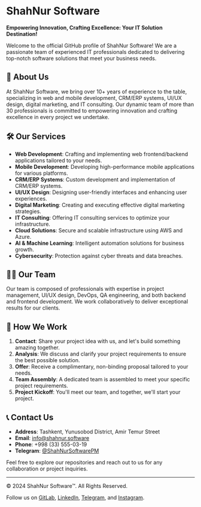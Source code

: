 # ShahNur Software

**Empowering Innovation, Crafting Excellence: Your IT Solution Destination!**

Welcome to the official GitHub profile of ShahNur Software! We are a passionate team of experienced IT professionals dedicated to delivering top-notch software solutions that meet your business needs.

## 🚀 About Us

At ShahNur Software, we bring over 10+ years of experience to the table, specializing in web and mobile development, CRM/ERP systems, UI/UX design, digital marketing, and IT consulting. Our dynamic team of more than 30 professionals is committed to empowering innovation and crafting excellence in every project we undertake.

## 🛠 Our Services

- **Web Development**: Crafting and implementing web frontend/backend applications tailored to your needs.
- **Mobile Development**: Developing high-performance mobile applications for various platforms.
- **CRM/ERP Systems**: Custom development and implementation of CRM/ERP systems.
- **UI/UX Design**: Designing user-friendly interfaces and enhancing user experiences.
- **Digital Marketing**: Creating and executing effective digital marketing strategies.
- **IT Consulting**: Offering IT consulting services to optimize your infrastructure.
- **Cloud Solutions**: Secure and scalable infrastructure using AWS and Azure.
- **AI & Machine Learning**: Intelligent automation solutions for business growth.
- **Cybersecurity**: Protection against cyber threats and data breaches.

## 👨‍💻 Our Team

Our team is composed of professionals with expertise in project management, UI/UX design, DevOps, QA engineering, and both backend and frontend development. We work collaboratively to deliver exceptional results for our clients.

## 💼 How We Work

1. **Contact**: Share your project idea with us, and let's build something amazing together.
2. **Analysis**: We discuss and clarify your project requirements to ensure the best possible solution.
3. **Offer**: Receive a complimentary, non-binding proposal tailored to your needs.
4. **Team Assembly**: A dedicated team is assembled to meet your specific project requirements.
5. **Project Kickoff**: You'll meet our team, and together, we'll start your project.

## 📞 Contact Us

- **Address**: Tashkent, Yunusobod District, Amir Temur Street
- **Email**: [info@shahnur.software](mailto:info@shahnur.software)
- **Phone**: +998 (33) 555-03-19
- **Telegram**: [@ShahNurSoftwarePM](https://t.me/ShahNurSoftwarePM)

Feel free to explore our repositories and reach out to us for any collaboration or project inquiries.

---

© 2024 ShahNur Software™. All Rights Reserved.

Follow us on [GitLab](https://gitlab.com/ShahNurSoftware), [LinkedIn](https://www.linkedin.com/company/shahnur-software/), [Telegram](https://t.me/ShahNurSoftware), and [Instagram](https://www.instagram.com/shahnursoftware/).
